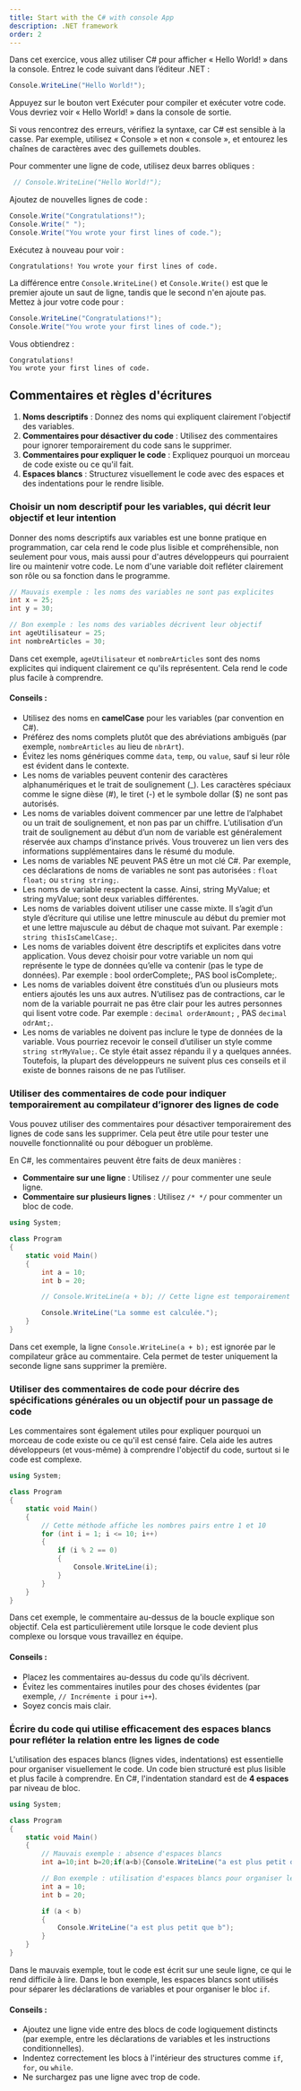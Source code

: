 ```yaml
---
title: Start with the C# with console App
description: .NET framework
order: 2
---
```

Dans cet exercice, vous allez utiliser C# pour afficher « Hello World! » dans la console. Entrez le code suivant dans l’éditeur .NET :

```csharp
Console.WriteLine("Hello World!");
```

Appuyez sur le bouton vert Exécuter pour compiler et exécuter votre code. Vous devriez voir « Hello World! » dans la console de sortie.

Si vous rencontrez des erreurs, vérifiez la syntaxe, car C# est sensible à la casse. Par exemple, utilisez « Console » et non « console », et entourez les chaînes de caractères avec des guillemets doubles.

Pour commenter une ligne de code, utilisez deux barres obliques :

```csharp
 // Console.WriteLine("Hello World!");
```

Ajoutez de nouvelles lignes de code :

```csharp
Console.Write("Congratulations!");
Console.Write(" ");
Console.Write("You wrote your first lines of code.");
```

Exécutez à nouveau pour voir :

```
Congratulations! You wrote your first lines of code.
```

La différence entre `Console.WriteLine()` et `Console.Write()` est que le premier ajoute un saut de ligne, tandis que le second n'en ajoute pas. Mettez à jour votre code pour :

```csharp
Console.WriteLine("Congratulations!");
Console.Write("You wrote your first lines of code.");
```

Vous obtiendrez :

```
Congratulations!
You wrote your first lines of code.
```

## Commentaires et règles d'écritures

1. **Noms descriptifs** : Donnez des noms qui expliquent clairement l'objectif des variables.
2. **Commentaires pour désactiver du code** : Utilisez des commentaires pour ignorer temporairement du code sans le supprimer.
3. **Commentaires pour expliquer le code** : Expliquez pourquoi un morceau de code existe ou ce qu'il fait.
4. **Espaces blancs** : Structurez visuellement le code avec des espaces et des indentations pour le rendre lisible.

### Choisir un nom descriptif pour les variables, qui décrit leur objectif et leur intention

Donner des noms descriptifs aux variables est une bonne pratique en programmation, car cela rend le code plus lisible et compréhensible, non seulement pour vous, mais aussi pour d'autres développeurs qui pourraient lire ou maintenir votre code. Le nom d'une variable doit refléter clairement son rôle ou sa fonction dans le programme.

```csharp
// Mauvais exemple : les noms des variables ne sont pas explicites
int x = 25;
int y = 30;

// Bon exemple : les noms des variables décrivent leur objectif
int ageUtilisateur = 25;
int nombreArticles = 30;
```

Dans cet exemple, `ageUtilisateur` et `nombreArticles` sont des noms explicites qui indiquent clairement ce qu'ils représentent. Cela rend le code plus facile à comprendre.

#### Conseils :
- Utilisez des noms en **camelCase** pour les variables (par convention en C#).
- Préférez des noms complets plutôt que des abréviations ambiguës (par exemple, `nombreArticles` au lieu de `nbrArt`).
- Évitez les noms génériques comme `data`, `temp`, ou `value`, sauf si leur rôle est évident dans le contexte.
- Les noms de variables peuvent contenir des caractères alphanumériques et le trait de soulignement (_). Les caractères spéciaux comme le signe dièse (#), le tiret (-) et le symbole dollar ($) ne sont pas autorisés.
- Les noms de variables doivent commencer par une lettre de l’alphabet ou un trait de soulignement, et non pas par un chiffre. L’utilisation d’un trait de soulignement au début d’un nom de variable est généralement réservée aux champs d’instance privés. Vous trouverez un lien vers des informations supplémentaires dans le résumé du module.
- Les noms de variables NE peuvent PAS être un mot clé C#. Par exemple, ces déclarations de noms de variables ne sont pas autorisées : `float float;` ou `string string;`.
- Les noms de variable respectent la casse. Ainsi, string MyValue; et string myValue; sont deux variables différentes.
- Les noms de variables doivent utiliser une casse mixte. Il s’agit d’un style d’écriture qui utilise une lettre minuscule au début du premier mot et une lettre majuscule au début de chaque mot suivant. Par exemple : `string thisIsCamelCase;`.
- Les noms de variables doivent être descriptifs et explicites dans votre application. Vous devez choisir pour votre variable un nom qui représente le type de données qu’elle va contenir (pas le type de données). Par exemple : bool orderComplete;, PAS bool isComplete;.
- Les noms de variables doivent être constitués d’un ou plusieurs mots entiers ajoutés les uns aux autres. N’utilisez pas de contractions, car le nom de la variable pourrait ne pas être clair pour les autres personnes qui lisent votre code. Par exemple : `decimal orderAmount;` , PAS `decimal odrAmt;`.
- Les noms de variables ne doivent pas inclure le type de données de la variable. Vous pourriez recevoir le conseil d’utiliser un style comme `string strMyValue;`. Ce style était assez répandu il y a quelques années. Toutefois, la plupart des développeurs ne suivent plus ces conseils et il existe de bonnes raisons de ne pas l’utiliser.

### Utiliser des commentaires de code pour indiquer temporairement au compilateur d’ignorer des lignes de code

Vous pouvez utiliser des commentaires pour désactiver temporairement des lignes de code sans les supprimer. Cela peut être utile pour tester une nouvelle fonctionnalité ou pour déboguer un problème.

En C#, les commentaires peuvent être faits de deux manières :
- **Commentaire sur une ligne** : Utilisez `//` pour commenter une seule ligne.
- **Commentaire sur plusieurs lignes** : Utilisez `/* */` pour commenter un bloc de code.

```csharp
using System;

class Program
{
    static void Main()
    {
        int a = 10;
        int b = 20;

        // Console.WriteLine(a + b); // Cette ligne est temporairement désactivée

        Console.WriteLine("La somme est calculée.");
    }
}
```

Dans cet exemple, la ligne `Console.WriteLine(a + b);` est ignorée par le compilateur grâce au commentaire. Cela permet de tester uniquement la seconde ligne sans supprimer la première.


### Utiliser des commentaires de code pour décrire des spécifications générales ou un objectif pour un passage de code

Les commentaires sont également utiles pour expliquer pourquoi un morceau de code existe ou ce qu'il est censé faire. Cela aide les autres développeurs (et vous-même) à comprendre l'objectif du code, surtout si le code est complexe.

```csharp
using System;

class Program
{
    static void Main()
    {
        // Cette méthode affiche les nombres pairs entre 1 et 10
        for (int i = 1; i <= 10; i++)
        {
            if (i % 2 == 0)
            {
                Console.WriteLine(i);
            }
        }
    }
}
```

Dans cet exemple, le commentaire au-dessus de la boucle explique son objectif. Cela est particulièrement utile lorsque le code devient plus complexe ou lorsque vous travaillez en équipe.

#### Conseils :
- Placez les commentaires au-dessus du code qu'ils décrivent.
- Évitez les commentaires inutiles pour des choses évidentes (par exemple, `// Incrémente i` pour `i++`).
- Soyez concis mais clair.


### Écrire du code qui utilise efficacement des espaces blancs pour refléter la relation entre les lignes de code

L'utilisation des espaces blancs (lignes vides, indentations) est essentielle pour organiser visuellement le code. Un code bien structuré est plus lisible et plus facile à comprendre. En C#, l'indentation standard est de **4 espaces** par niveau de bloc.

```csharp
using System;

class Program
{
    static void Main()
    {
        // Mauvais exemple : absence d'espaces blancs
        int a=10;int b=20;if(a<b){Console.WriteLine("a est plus petit que b");}

        // Bon exemple : utilisation d'espaces blancs pour organiser le code
        int a = 10;
        int b = 20;

        if (a < b)
        {
            Console.WriteLine("a est plus petit que b");
        }
    }
}
```

Dans le mauvais exemple, tout le code est écrit sur une seule ligne, ce qui le rend difficile à lire. Dans le bon exemple, les espaces blancs sont utilisés pour séparer les déclarations de variables et pour organiser le bloc `if`.

#### Conseils :
- Ajoutez une ligne vide entre des blocs de code logiquement distincts (par exemple, entre les déclarations de variables et les instructions conditionnelles).
- Indentez correctement les blocs à l'intérieur des structures comme `if`, `for`, ou `while`.
- Ne surchargez pas une ligne avec trop de code.

